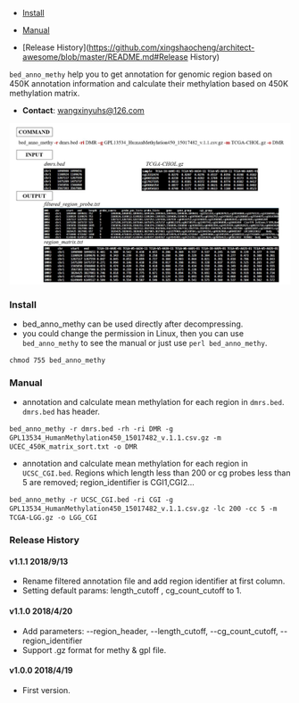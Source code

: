 

* [Install](https://github.com/xingshaocheng/architect-awesome/blob/master/README.md#Install)

* [Manual](https://github.com/xingshaocheng/architect-awesome/blob/master/README.md#Manual)

* [Release History](https://github.com/xingshaocheng/architect-awesome/blob/master/README.md#Release History)


`bed_anno_methy` help you to get annotation for genomic region based on 450K annotation information and calculate their methylation based on 450K methylation matrix.

* __Contact__: wangxinyuhs@126.com

![workflow](https://github.com/methylation/toolkits/blob/master/imgs/bed_anno_methy.jpg "foo")

### Install
* bed_anno_methy can be used directly after decompressing. 
* you could change the permission in Linux, then you can use `bed_anno_methy` to see the manual or just use `perl bed_anno_methy`.
```
chmod 755 bed_anno_methy
```


### Manual

* annotation and calculate mean methylation for each region in `dmrs.bed`. `dmrs.bed` has header.
```
bed_anno_methy -r dmrs.bed -rh -ri DMR -g GPL13534_HumanMethylation450_15017482_v.1.1.csv.gz -m UCEC_450K_matrix_sort.txt -o DMR 
```

* annotation and calculate mean methylation for each region in `UCSC_CGI.bed`. Regions which length less than 200 or cg probes less than 5 are removed; region_identifier is CGI1,CGI2... 
```
bed_anno_methy -r UCSC_CGI.bed -ri CGI -g GPL13534_HumanMethylation450_15017482_v.1.1.csv.gz -lc 200 -cc 5 -m TCGA-LGG.gz -o LGG_CGI
```

### Release History
#### v1.1.1 2018/9/13
* Rename filtered annotation file and add region identifier at first column.
* Setting default params: length_cutoff , cg_count_cutoff to 1.

#### v1.1.0 2018/4/20
* Add parameters: --region_header, --length_cutoff, --cg_count_cutoff, --region_identifier
* Support .gz format for methy & gpl file.

#### v1.0.0 2018/4/19
* First version.